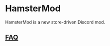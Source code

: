# HamsterMod

HamsterMod is a new store-driven Discord mod.

## [FAQ](https://github.com/GooseMod/GooseMod/wiki/FAQ)
